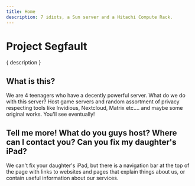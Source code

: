 ```yaml
---
title: Home
description: 7 idiots, a Sun server and a Hitachi Compute Rack.
---
```


# Project Segfault

{ description }

## What is this?

We are 4 teenagers who have a decently powerful server. What do we do with this server? Host game servers and random assortment of privacy respecting tools like Invidious, Nextcloud, Matrix etc.... and maybe some original works. You'll see eventually!

## Tell me more! What do you guys host? Where can I contact you? Can you fix my daughter's iPad?

We can't fix your daughter's iPad, but there is a navigation bar at the top of the page with links to websites and pages that explain things about us, or contain useful information about our services.
